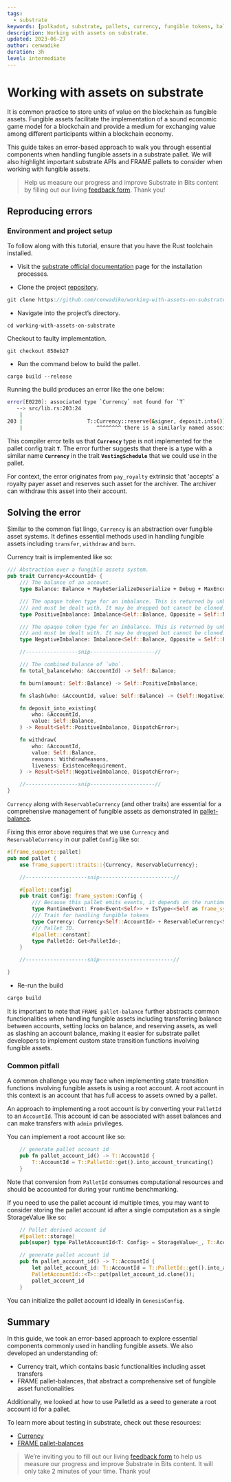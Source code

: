 ```yaml
---
tags:
  - substrate
keywords: [polkadot, substrate, pallets, currency, fungible tokens, balance, account, rust]
description: Working with assets on substrate.
updated: 2023-06-27
author: cenwadike
duration: 3h
level: intermediate
---
```


# Working with assets on substrate
It is common practice to store units of value on the blockchain as fungible assets. Fungible assets facilitate the implementation of a sound economic game model for a blockchain and provide a medium for exchanging value among different participants within a blockchain economy.

This guide takes an error-based approach to walk you through essential components when handling fungible assets in a substrate pallet. We will also highlight important substrate APIs and FRAME pallets to consider when working with fungible assets.

>Help us measure our progress and improve Substrate in Bits content by filling out our living [feedback form](https://airtable.com/appc45lFGS94WumrY/tblnuIR8lSd4TX7IR/viwqMQuAR6zSDn765?blocks=hide). Thank you!

## Reproducing errors

### Environment and project setup

To follow along with this tutorial, ensure that you have the Rust toolchain installed.

- Visit the [substrate official documentation](https://docs.substrate.io/install/) page for the installation processes.

- Clone the project [repository](https://github.com/cenwadike/working-with-assets-on-substrate).

```rust
git clone https://github.com/cenwadike/working-with-assets-on-substrate
```

- Navigate into the project’s directory.

```
cd working-with-assets-on-substrate
```

Checkout to faulty implementation.

```
git checkout 858eb27
```

- Run the command below to build the pallet.

```
cargo build --release
```

Running the build produces an error like the one below:
```bash
error[E0220]: associated type `Currency` not found for `T`
   --> src/lib.rs:203:24
    |
203 |                     T::Currency::reserve(&signer, deposit.into())
    |                        ^^^^^^^^ there is a similarly named associated type `Currency` in the trait `VestingSchedule`
```

This compiler error tells us that **`Currency`** type is not implemented for the pallet config trait **`T`**. The error further suggests that there is a type with a similar name **`Currency`** in the trait **`VestingSchedule`** that we could use in the pallet.

For context, the error originates from `pay_royalty` extrinsic that 'accepts' a royalty payer asset and reserves such asset for the archiver. The archiver can withdraw this asset into their account. 

## Solving the error

Similar to the common fiat lingo, `Currency` is an abstraction over fungible asset systems. It defines essential methods used in handling fungible assets including `transfer`, `withdraw` and `burn`.

Currency trait is implemented like so: 
```rust
/// Abstraction over a fungible assets system.
pub trait Currency<AccountId> {
	/// The balance of an account.
	type Balance: Balance + MaybeSerializeDeserialize + Debug + MaxEncodedLen + FixedPointOperand;

	/// The opaque token type for an imbalance. This is returned by unbalanced operations
	/// and must be dealt with. It may be dropped but cannot be cloned.
	type PositiveImbalance: Imbalance<Self::Balance, Opposite = Self::NegativeImbalance>;

	/// The opaque token type for an imbalance. This is returned by unbalanced operations
	/// and must be dealt with. It may be dropped but cannot be cloned.
	type NegativeImbalance: Imbalance<Self::Balance, Opposite = Self::PositiveImbalance>;

    //-----------------snip---------------------//

	/// The combined balance of `who`.
	fn total_balance(who: &AccountId) -> Self::Balance;

	fn burn(amount: Self::Balance) -> Self::PositiveImbalance;

	fn slash(who: &AccountId, value: Self::Balance) -> (Self::NegativeImbalance, Self::Balance);

	fn deposit_into_existing(
		who: &AccountId,
		value: Self::Balance,
	) -> Result<Self::PositiveImbalance, DispatchError>;

	fn withdraw(
		who: &AccountId,
		value: Self::Balance,
		reasons: WithdrawReasons,
		liveness: ExistenceRequirement,
	) -> Result<Self::NegativeImbalance, DispatchError>;

    //-----------------snip---------------------//
}
```

`Currency` along with `ReservableCurrency` (and other traits) are essential for a comprehensive management of fungible assets as demonstrated in [pallet-balance](https://docs.rs/pallet-balances/latest/pallet_balances/index.html).

Fixing this error above requires that we use `Currency` and `ReservableCurrency` in our pallet `Config` like so:

```rust
#[frame_support::pallet]
pub mod pallet {
    use frame_support::traits::{Currency, ReservableCurrency};

    //--------------------snip------------------------//

    #[pallet::config]
    pub trait Config: frame_system::Config {
        /// Because this pallet emits events, it depends on the runtime's definition of an event.
        type RuntimeEvent: From<Event<Self>> + IsType<<Self as frame_system::Config>::RuntimeEvent>;
        /// Trait for handling fungible tokens
        type Currency: Currency<Self::AccountId> + ReservableCurrency<Self::AccountId>;
        /// Pallet ID.
        #[pallet::constant]
        type PalletId: Get<PalletId>;
    }

    //--------------------snip------------------------//

}
```

- Re-run the build

```rust
cargo build
```

It is important to note that `FRAME pallet-balance` further abstracts common functionalities when handling fungible assets including transferring balance between accounts, setting locks on balance, and reserving assets, as well as slashing an account balance, making it easier for substrate pallet developers to implement custom state transition functions involving fungible assets.

### Common pitfall
A common challenge you may face when implementing state transition functions involving fungible assets is using a root account. A root account in this context is an account that has full access to assets owned by a pallet. 

An approach to implementing a root account is by converting your `PalletId` to an `AccountId`. This account id can be associated with asset balances and can make transfers with `admin` privileges.

You can implement a root account like so:
```rust 
    // generate pallet account id
    pub fn pallet_account_id() -> T::AccountId {
        T::AccountId = T::PalletId::get().into_account_truncating()       
    }
```

Note that conversion from `PalletId` consumes computational resources and should be accounted for during your runtime benchmarking.

If you need to use the pallet account id multiple times, you may want to consider storing the pallet account id after a single computation as a single StorageValue like so:

```rust
    // Pallet derived account id
    #[pallet::storage]
    pub(super) type PalletAccountId<T: Config> = StorageValue<_, T::AccountId, OptionQuery>;

    // generate pallet account id
    pub fn pallet_account_id() -> T::AccountId {
        let pallet_account_id: T::AccountId = T::PalletId::get().into_account_truncating();
        PalletAccountId::<T>::put(pallet_account_id.clone());
        pallet_account_id
    }
```

You can initialize the pallet account id ideally in `GenesisConfig`.

## Summary
In this guide, we took an error-based approach to explore essential components commonly used in handling fungible assets. We also developed an understanding of:
- Currency trait, which contains basic functionalities including asset transfers
- FRAME pallet-balances, that abstract a comprehensive set of fungible asset functionalities 


Additionally, we looked at how to use PalletId as a seed to generate a root account id for a pallet.

To learn more about testing in substrate, check out these resources:
- [Currency](https://docs.rs/frame-support/21.0.0/frame_support/traits/tokens/currency/trait.Currency.html)
- [FRAME pallet-balances](https://docs.rs/pallet-balances/latest/pallet_balances/index.html)


> We’re inviting you to fill out our living [feedback form](https://airtable.com/shr7CrrZ5zqlhWEUD) to help us measure our progress and improve Substrate in Bits content. It will only take 2 minutes of your time. Thank you!
